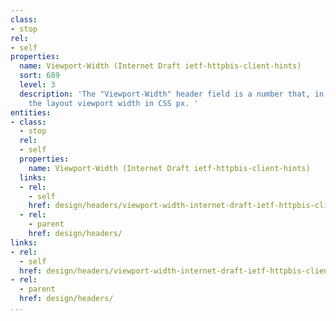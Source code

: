 ```yaml
---
class:
- stop
rel:
- self
properties:
  name: Viewport-Width (Internet Draft ietf-httpbis-client-hints)
  sort: 689
  level: 3
  description: 'The "Viewport-Width" header field is a number that, in requests, indicates
    the layout viewport width in CSS px. '
entities:
- class:
  - stop
  rel:
  - self
  properties:
    name: Viewport-Width (Internet Draft ietf-httpbis-client-hints)
  links:
  - rel:
    - self
    href: design/headers/viewport-width-internet-draft-ietf-httpbis-client-hints.md
  - rel:
    - parent
    href: design/headers/
links:
- rel:
  - self
  href: design/headers/viewport-width-internet-draft-ietf-httpbis-client-hints.md
- rel:
  - parent
  href: design/headers/
...
```


